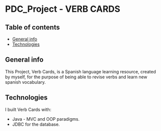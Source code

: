 # PDC_Project - VERB CARDS

## Table of contents
* [General info](#general-info)
* [Technologies](#technologies)

## General info
This Project, Verb Cards, is a Spanish language learning resource, created by myself, for the purpose of being able to revise verbs and learn new spanish vocabulary.

## Technologies
I built Verb Cards with:
* Java - MVC and OOP paradigms.
* JDBC for the database.
